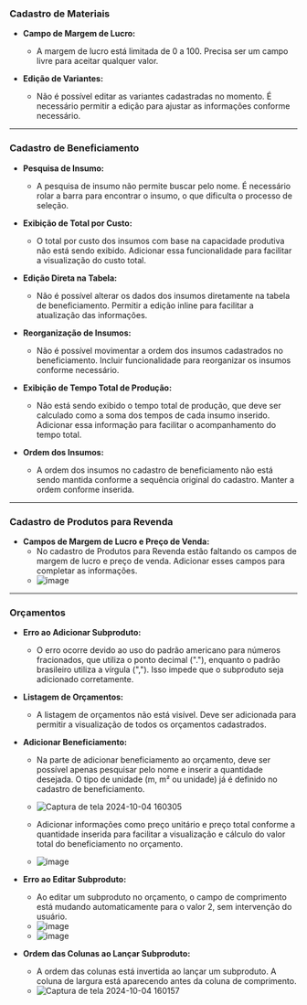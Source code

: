 ### Cadastro de Materiais

- **Campo de Margem de Lucro:**
  - A margem de lucro está limitada de 0 a 100. Precisa ser um campo livre para aceitar qualquer valor.

- **Edição de Variantes:**
  - Não é possível editar as variantes cadastradas no momento. É necessário permitir a edição para ajustar as informações conforme necessário.

---

### Cadastro de Beneficiamento

- **Pesquisa de Insumo:**
  - A pesquisa de insumo não permite buscar pelo nome. É necessário rolar a barra para encontrar o insumo, o que dificulta o processo de seleção.

- **Exibição de Total por Custo:**
  - O total por custo dos insumos com base na capacidade produtiva não está sendo exibido. Adicionar essa funcionalidade para facilitar a visualização do custo total.

- **Edição Direta na Tabela:**
  - Não é possível alterar os dados dos insumos diretamente na tabela de beneficiamento. Permitir a edição inline para facilitar a atualização das informações.

- **Reorganização de Insumos:**
  - Não é possível movimentar a ordem dos insumos cadastrados no beneficiamento. Incluir funcionalidade para reorganizar os insumos conforme necessário.

- **Exibição de Tempo Total de Produção:**
  - Não está sendo exibido o tempo total de produção, que deve ser calculado como a soma dos tempos de cada insumo inserido. Adicionar essa informação para facilitar o acompanhamento do tempo total.

- **Ordem dos Insumos:**
  - A ordem dos insumos no cadastro de beneficiamento não está sendo mantida conforme a sequência original do cadastro. Manter a ordem conforme inserida.

---

### Cadastro de Produtos para Revenda

- **Campos de Margem de Lucro e Preço de Venda:**
  - No cadastro de Produtos para Revenda estão faltando os campos de margem de lucro e preço de venda. Adicionar esses campos para completar as informações.
  - ![image](https://github.com/user-attachments/assets/a2ecdde8-e374-4a5f-9350-1a81ec26f6ef)


---

### Orçamentos

- **Erro ao Adicionar Subproduto:**
  - O erro ocorre devido ao uso do padrão americano para números fracionados, que utiliza o ponto decimal ("."), enquanto o padrão brasileiro utiliza a vírgula (","). Isso impede que o subproduto seja adicionado corretamente.

- **Listagem de Orçamentos:**
  - A listagem de orçamentos não está visível. Deve ser adicionada para permitir a visualização de todos os orçamentos cadastrados.

- **Adicionar Beneficiamento:**
  - Na parte de adicionar beneficiamento ao orçamento, deve ser possível apenas pesquisar pelo nome e inserir a quantidade desejada. O tipo de unidade (m, m² ou unidade) já é definido no cadastro de beneficiamento.
  - ![Captura de tela 2024-10-04 160305](https://github.com/user-attachments/assets/9ed571c6-809e-4cf1-bcf3-3192d12c72c7)

  - Adicionar informações como preço unitário e preço total conforme a quantidade inserida para facilitar a visualização e cálculo do valor total do beneficiamento no orçamento.
  - ![image](https://github.com/user-attachments/assets/4765a55b-bd78-4bd1-8976-befa6baa5f2a)


- **Erro ao Editar Subproduto:**
  - Ao editar um subproduto no orçamento, o campo de comprimento está mudando automaticamente para o valor 2, sem intervenção do usuário.
  - ![image](https://github.com/user-attachments/assets/70b53c23-f0de-44f6-900e-2a384703d3a6)
  - ![image](https://github.com/user-attachments/assets/cb66a907-96c5-4991-9641-13461b3adae6)



- **Ordem das Colunas ao Lançar Subproduto:**
  - A ordem das colunas está invertida ao lançar um subproduto. A coluna de largura está aparecendo antes da coluna de comprimento.
  - ![Captura de tela 2024-10-04 160157](https://github.com/user-attachments/assets/8cba08a0-8188-4c67-8f1f-5de5645ecc31)

